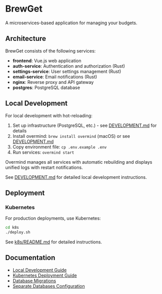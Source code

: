 # BrewGet

A microservices-based application for managing your budgets.

## Architecture

BrewGet consists of the following services:

- **frontend**: Vue.js web application
- **auth-service**: Authentication and authorization (Rust)
- **settings-service**: User settings management (Rust)
- **email-service**: Email notifications (Rust)
- **nginx**: Reverse proxy and API gateway
- **postgres**: PostgreSQL database

## Local Development

For local development with hot-reloading:

1. Set up infrastructure (PostgreSQL, etc.) - see [DEVELOPMENT.md](DEVELOPMENT.md) for details
2. Install overmind: `brew install overmind` (macOS) or see [DEVELOPMENT.md](DEVELOPMENT.md)
3. Copy environment file: `cp .env.example .env`
4. Run services: `overmind start`

Overmind manages all services with automatic rebuilding and displays unified logs with restart notifications.

See [DEVELOPMENT.md](DEVELOPMENT.md) for detailed local development instructions.

## Deployment

### Kubernetes

For production deployments, use Kubernetes:

```bash
cd k8s
./deploy.sh
```

See [k8s/README.md](k8s/README.md) for detailed instructions.

## Documentation

- [Local Development Guide](DEVELOPMENT.md)
- [Kubernetes Deployment Guide](k8s/README.md)
- [Database Migrations](backend/MIGRATIONS.md)
- [Separate Databases Configuration](backend/SEPARATE_DATABASES.md)
